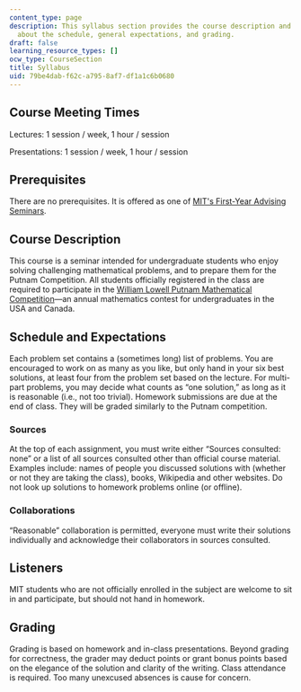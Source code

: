 ```yaml
---
content_type: page
description: This syllabus section provides the course description and information
  about the schedule, general expectations, and grading.
draft: false
learning_resource_types: []
ocw_type: CourseSection
title: Syllabus
uid: 79be4dab-f62c-a795-8af7-df1a1c6b0680
---
```

## Course Meeting Times

Lectures: 1 session / week, 1 hour / session

Presentations: 1 session / week, 1 hour / session

## Prerequisites

There are no prerequisites. It is offered as one of [MIT's First-Year Advising Seminars](http://catalog.mit.edu/mit/undergraduate-education/academic-research-options/freshman-advising-seminars/).

## Course Description

This course is a seminar intended for undergraduate students who enjoy solving challenging mathematical problems, and to prepare them for the Putnam Competition. All students officially registered in the class are required to participate in the [William Lowell Putnam Mathematical Competition](https://en.wikipedia.org/wiki/William_Lowell_Putnam_Mathematical_Competition)—an annual mathematics contest for undergraduates in the USA and Canada.

## Schedule and Expectations

Each problem set contains a (sometimes long) list of problems. You are encouraged to work on as many as you like, but only hand in your six best solutions, at least four from the problem set based on the lecture. For multi-part problems, you may decide what counts as “one solution,” as long as it is reasonable (i.e., not too trivial). Homework submissions are due at the end of class. They will be graded similarly to the Putnam competition.

### Sources

At the top of each assignment, you must write either “Sources consulted: none” or a list of all sources consulted other than official course material. Examples include: names of people you discussed solutions with (whether or not they are taking the class), books, Wikipedia and other websites. Do not look up solutions to homework problems online (or offline).

### Collaborations

“Reasonable” collaboration is permitted, everyone must write their solutions individually and acknowledge their collaborators in sources consulted.

## Listeners

MIT students who are not officially enrolled in the subject are welcome to sit in and participate, but should not hand in homework.

## Grading

Grading is based on homework and in-class presentations. Beyond grading for correctness, the grader may deduct points or grant bonus points based on the elegance of the solution and clarity of the writing. Class attendance is required. Too many unexcused absences is cause for concern.